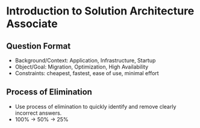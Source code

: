 # Introduction to Solution Architecture Associate

## Question Format

- Background/Context: Application, Infrastructure, Startup
- Object/Goal: Migration, Optimization, High Availability
- Constraints: cheapest, fastest, ease of use, minimal effort

## Process of Elimination

- Use process of elimination to quickly identify and remove clearly incorrect answers.
- 100% -> 50% -> 25%

